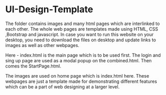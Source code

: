 # UI-Design-Template


The folder contains images and many html pages which are interlinked to each other. 
The whole web pages are templates made using HTML, CSS ,Bootstrap and javascript.
In case you want to run this website on your desktop, you need to download the files on desktop
and update links to images as well as other webpages.

Here - index.html is the main page which is to be used first.
The login and sing up page are used as a modal popup on the combined.html.
Then comes the StartPage.html. 

The images are used on home page which is index.html here. These webpages are just a template made for demonstrating different features which can be a part of web designing at a larger level.
